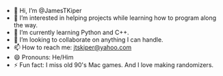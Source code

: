 - 👋 Hi, I’m @JamesTKiper
- 👀 I’m interested in helping projects while learning how to program along the way.
- 🌱 I’m currently learning Python and C++.
- 💞️ I’m looking to collaborate on anything I can handle.
- 📫 How to reach me: jtskiper@yahoo.com
- 😄 Pronouns: He/Him
- ⚡ Fun fact: I miss old 90's Mac games. And I love making randomizers.

<!---
JamesTKiper/JamesTKiper is a ✨ special ✨ repository because its `README.md` (this file) appears on your GitHub profile.
You can click the Preview link to take a look at your changes.
--->
